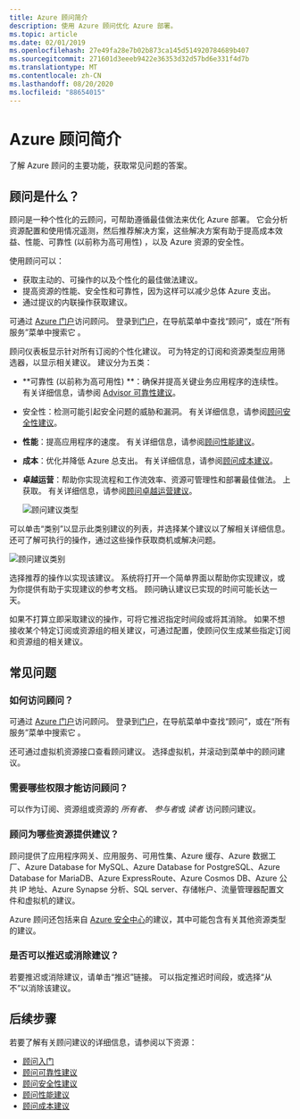 ```yaml
---
title: Azure 顾问简介
description: 使用 Azure 顾问优化 Azure 部署。
ms.topic: article
ms.date: 02/01/2019
ms.openlocfilehash: 27e49fa28e7b02b873ca145d514920784689b407
ms.sourcegitcommit: 271601d3eeeb9422e36353d32d57bd6e331f4d7b
ms.translationtype: MT
ms.contentlocale: zh-CN
ms.lasthandoff: 08/20/2020
ms.locfileid: "88654015"
---
```

# <a name="introduction-to-azure-advisor"></a>Azure 顾问简介

了解 Azure 顾问的主要功能，获取常见问题的答案。

## <a name="what-is-advisor"></a>顾问是什么？
顾问是一种个性化的云顾问，可帮助遵循最佳做法来优化 Azure 部署。 它会分析资源配置和使用情况遥测，然后推荐解决方案，这些解决方案有助于提高成本效益、性能、可靠性 (以前称为高可用性) ，以及 Azure 资源的安全性。

使用顾问可以：
* 获取主动的、可操作的以及个性化的最佳做法建议。 
* 提高资源的性能、安全性和可靠性，因为这样可以减少总体 Azure 支出。
* 通过提议的内联操作获取建议。

可通过 [Azure 门户](https://aka.ms/azureadvisordashboard)访问顾问。 登录到[门户](https://portal.azure.com)，在导航菜单中查找“顾问”，或在“所有服务”菜单中搜索它 。

顾问仪表板显示针对所有订阅的个性化建议。  可为特定的订阅和资源类型应用筛选器，以显示相关建议。  建议分为五类： 

* **可靠性 (以前称为高可用性) **：确保并提高关键业务应用程序的连续性。 有关详细信息，请参阅 [Advisor 可靠性建议](advisor-high-availability-recommendations.md)。
* 安全性：检测可能引起安全问题的威胁和漏洞。 有关详细信息，请参阅[顾问安全性建议](advisor-security-recommendations.md)。
* **性能**：提高应用程序的速度。 有关详细信息，请参阅[顾问性能建议](advisor-performance-recommendations.md)。
* **成本**：优化并降低 Azure 总支出。 有关详细信息，请参阅[顾问成本建议](advisor-cost-recommendations.md)。
* **卓越运营**：帮助你实现流程和工作流效率、资源可管理性和部署最佳做法。 上获取。 有关详细信息，请参阅[顾问卓越运营建议](advisor-operational-excellence-recommendations.md)。

  ![顾问建议类型](./media/advisor-overview/advisor-dashboard.png)

可以单击“类别”以显示此类别建议的列表，并选择某个建议以了解相关详细信息。  还可了解可执行的操作，通过这些操作获取商机或解决问题。

![顾问建议类别](./media/advisor-overview/advisor-ha-category-example.png) 

选择推荐的操作以实现该建议。  系统将打开一个简单界面以帮助你实现建议，或为你提供有助于实现建议的参考文档。  顾问确认建议已实现的时间可能长达一天。

如果不打算立即采取建议的操作，可将它推迟指定时间段或将其消除。  如果不想接收某个特定订阅或资源组的相关建议，可通过配置，使顾问仅生成某些指定订阅和资源组的相关建议。

## <a name="frequently-asked-questions"></a>常见问题

### <a name="how-do-i-access-advisor"></a>如何访问顾问？
可通过 [Azure 门户](https://aka.ms/azureadvisordashboard)访问顾问。 登录到[门户](https://portal.azure.com)，在导航菜单中查找“顾问”，或在“所有服务”菜单中搜索它 。

还可通过虚拟机资源接口查看顾问建议。 选择虚拟机，并滚动到菜单中的顾问建议。 

### <a name="what-permissions-do-i-need-to-access-advisor"></a>需要哪些权限才能访问顾问？
 
可以作为订阅、资源组或资源的 *所有者*、 *参与者*或 *读者* 访问顾问建议。

### <a name="what-resources-does-advisor-provide-recommendations-for"></a>顾问为哪些资源提供建议？

顾问提供了应用程序网关、应用服务、可用性集、Azure 缓存、Azure 数据工厂、Azure Database for MySQL、Azure Database for PostgreSQL、Azure Database for MariaDB、Azure ExpressRoute、Azure Cosmos DB、Azure 公共 IP 地址、Azure Synapse 分析、SQL server、存储帐户、流量管理器配置文件和虚拟机的建议。

Azure 顾问还包括来自 [Azure 安全中心](../security-center/security-center-recommendations.md)的建议，其中可能包含有关其他资源类型的建议。

### <a name="can-i-postpone-or-dismiss-a-recommendation"></a>是否可以推迟或消除建议？

若要推迟或消除建议，请单击“推迟”链接。 可以指定推迟时间段，或选择“从不”以消除该建议。

## <a name="next-steps"></a>后续步骤

若要了解有关顾问建议的详细信息，请参阅以下资源：

* [顾问入门](advisor-get-started.md)
* [顾问可靠性建议](advisor-high-availability-recommendations.md)
* [顾问安全性建议](advisor-security-recommendations.md)
* [顾问性能建议](advisor-performance-recommendations.md)
* [顾问成本建议](advisor-cost-recommendations.md)
